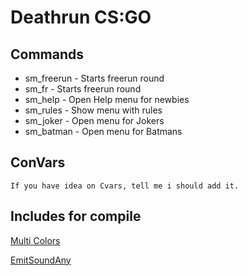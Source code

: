 # Deathrun CS:GO  
    
## Commands  
* sm_freerun - Starts freerun round
* sm_fr - Starts freerun round
* sm_help - Open Help menu for newbies
* sm_rules - Show menu with rules
* sm_joker - Open menu for Jokers
* sm_batman - Open menu for Batmans

## ConVars  
```
If you have idea on Cvars, tell me i should add it.
```

## Includes for compile
[Multi Colors](https://forums.alliedmods.net/showthread.php?t=247770)

[EmitSoundAny](https://forums.alliedmods.net/showthread.php?t=237045)
